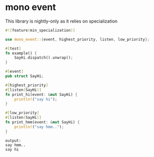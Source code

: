 # mono event 

This library is nightly-only as it relies on specialization

```rust
#![feature(min_specialization)]

use mono_event::{event, highest_priority, listen, low_priority};

#[test]
fn example() {
    SayHi.dispatch().unwrap();
}

#[event]
pub struct SayHi;

#[highest_priority]
#[listen(SayHi)]
fn print_hi(event: &mut SayHi) {
    println!("say hi");
}

#[low_priority]
#[listen(SayHi)]
fn print_hmm(event: &mut SayHi) {
    println!("say hmm..");
}

```
```
output:
say hmm..
say hi
```
